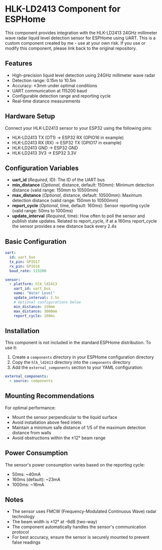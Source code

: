 # HLK-LD2413 Component for ESPHome

This component provides integration with the HLK-LD2413 24GHz millimeter wave radar liquid level detection sensor for ESPHome using UART. This is a custom component created by me - use at your own risk. If you use or modify this component, please link back to the original repository.

## Features

- High-precision liquid level detection using 24GHz millimeter wave radar
- Detection range: 0.15m to 10.5m
- Accuracy: ±3mm under optimal conditions
- UART communication at 115200 baud
- Configurable detection range and reporting cycle
- Real-time distance measurements

## Hardware Setup

Connect your HLK-LD2413 sensor to your ESP32 using the following pins:

- HLK-LD2413 TX (OT1) → ESP32 RX (GPIO16 in example)
- HLK-LD2413 RX (RX) → ESP32 TX (GPIO17 in example)
- HLK-LD2413 GND → ESP32 GND
- HLK-LD2413 3V3 → ESP32 3.3V

## Configuration Variables

- **uart_id** (_Required_, ID): The ID of the UART bus
- **min_distance** (_Optional_, distance, default: 150mm): Minimum detection distance (valid range: 150mm to 10500mm)
- **max_distance** (_Optional_, distance, default: 10500mm): Maximum detection distance (valid range: 150mm to 10500mm)
- **report_cycle** (_Optional_, time, default: 160ms): Sensor reporting cycle (valid range: 50ms to 1000ms)
- **update_interval** (_Required_, time): How often to poll the sensor and publish state updates. Related to report_cycle, if at a 160ms report_cycle the sensor provides a new distance back every 2.4s

## Basic Configuration

```yaml
uart:
  id: uart_bus
  tx_pin: GPIO17
  rx_pin: GPIO16
  baud_rate: 115200

sensor:
  - platform: hlk_ld2413
    uart_id: uart_bus
    name: "Water Level"
    update_interval: 2.5s
    # Optional configurations below
    min_distance: 150mm
    max_distance: 3000mm
    report_cycle: 160ms
```

## Installation

This component is not included in the standard ESPHome distribution. To use it:

1. Create a `components` directory in your ESPHome configuration directory
2. Copy the `hlk_ld2413` directory into the `components` directory
3. Add the `external_components` section to your YAML configuration:

```yaml
external_components:
  - source: components
```

## Mounting Recommendations

For optimal performance:

- Mount the sensor perpendicular to the liquid surface
- Avoid installation above feed inlets
- Maintain a minimum safe distance of 1/5 of the maximum detection distance from walls
- Avoid obstructions within the ±12° beam range

## Power Consumption

The sensor's power consumption varies based on the reporting cycle:

- 50ms: ~40mA
- 160ms (default): ~23mA
- 1000ms: ~16mA

## Notes

- The sensor uses FMCW (Frequency-Modulated Continuous Wave) radar technology
- The beam width is ±12° at -6dB (two-way)
- The component automatically handles the sensor's communication protocol
- For best accuracy, ensure the sensor is securely mounted to prevent false readings
